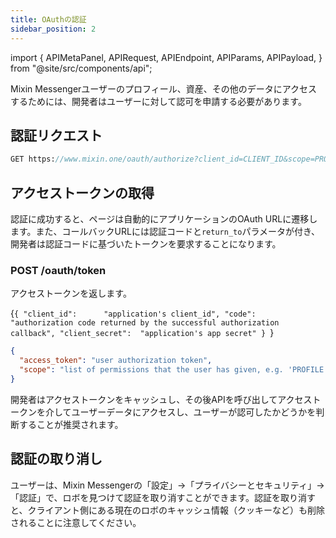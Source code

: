 ```yaml
---
title: OAuthの認証
sidebar_position: 2
---
```


import {
  APIMetaPanel,
  APIRequest,
  APIEndpoint,
  APIParams,
  APIPayload,
} from "@site/src/components/api";

Mixin Messengerユーザーのプロフィール、資産、その他のデータにアクセスするためには、開発者はユーザーに対して認可を申請する必要があります。

## 認証リクエスト

```sass
GET https://www.mixin.one/oauth/authorize?client_id=CLIENT_ID&scope=PROFILE:READ+ASSETS:READ&response_type=code&return_to=
```

<APIParams
  p-client_id="Application client_id"
  p-client_id-required={true}
  p-scope="Requested permissions"
  p-scope-required={true}
  p-response_type="Use `code` to return authorization code"
  p-response_type-required={true}
  p-state="A random string generated by your application, which you’ll verify later."
  p-code_challenge="The code challenge generated by your app, it's a SHA256 hash of your code verifier. For more information about it, please https://www.oauth.com/oauth2-servers/pkce/authorization-request"
  p-code_challenge_method="The code challenge method, please set it to `SHA256`"
/>

## アクセストークンの取得

認証に成功すると、ページは自動的にアプリケーションのOAuth URLに遷移します。また、コールバックURLには認証コードと`return_to`パラメータが付き、開発者は認証コードに基づいたトークンを要求することになります。

### POST /oauth/token

アクセストークンを返します。

<APIEndpoint url="/oauth/token" />

<APIPayload>{`{
  "client_id":      "application's client_id",
  "code":           "authorization code returned by the successful authorization callback",
  "client_secret":  "application's app secret"
}
`}</APIPayload>

<APIRequest
  title="Get access token"
  method="POST"
  isPublic
  url="/oauth/token --data PAYLOAD"
/>

```json title="Response"
{
  "access_token": "user authorization token",
  "scope": "list of permissions that the user has given, e.g. 'PROFILE:READ ASSETS:READ'"
}
```

開発者はアクセストークンをキャッシュし、その後APIを呼び出してアクセストークンを介してユーザーデータにアクセスし、ユーザーが認可したかどうかを判断することが推奨されます。

## 認証の取り消し

ユーザーは、Mixin Messengerの「設定」→「プライバシーとセキュリティ」→「認証」で、ロボを見つけて認証を取り消すことができます。認証を取り消すと、クライアント側にある現在のロボのキャッシュ情報（クッキーなど）も削除されることに注意してください。
